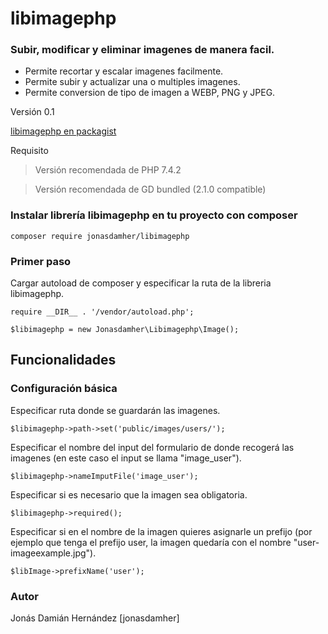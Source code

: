 # libimagephp
### Subir, modificar y eliminar imagenes de manera facil.

* Permite recortar y escalar imagenes facilmente.
* Permite subir y actualizar una o multiples imagenes.
* Permite conversion de tipo de imagen a WEBP, PNG y JPEG.

Versión 0.1

[libimagephp en packagist](https://packagist.org/packages/jonasdamher/libimagephp)

Requisito

> Versión recomendada de PHP 7.4.2

> Versión recomendada de GD bundled (2.1.0 compatible)

### Instalar librería libimagephp en tu proyecto con composer

```
composer require jonasdamher/libimagephp
```

### Primer paso

Cargar autoload de composer y especificar la ruta de la libreria libimagephp.

```
require __DIR__ . '/vendor/autoload.php';

$libimagephp = new Jonasdamher\Libimagephp\Image();
```

## Funcionalidades 

### Configuración básica

Especificar ruta donde se guardarán las imagenes.

```
$libimagephp->path->set('public/images/users/');
```

Especificar el nombre del input del formulario de donde recogerá las imagenes (en este caso el input se llama "image_user").

```
$libimagephp->nameImputFile('image_user');
```

Especificar si es necesario que la imagen sea obligatoria.

```
$libimagephp->required();
```

Especificar si en el nombre de la imagen quieres asignarle un prefijo (por ejemplo que tenga el prefijo user, la imagen quedaría con el nombre "user-imageexample.jpg").

```
$libImage->prefixName('user');
```

### Autor

Jonás Damián Hernández [jonasdamher]
